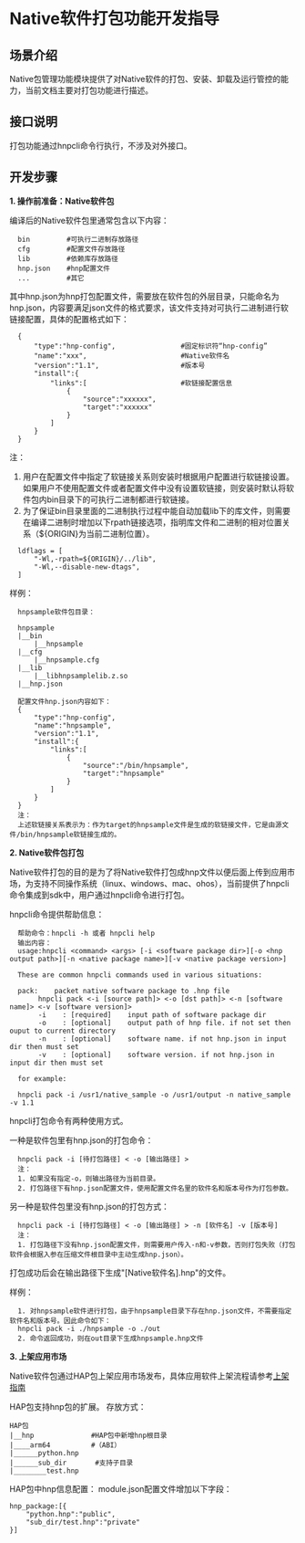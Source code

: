 # Native软件打包功能开发指导

## 场景介绍

Native包管理功能模块提供了对Native软件的打包、安装、卸载及运行管控的能力，当前文档主要对打包功能进行描述。

## 接口说明

  打包功能通过hnpcli命令行执行，不涉及对外接口。


## 开发步骤

**1. 操作前准备：Native软件包**

  编译后的Native软件包里通常包含以下内容：
  ```
    bin         #可执行二进制存放路径
    cfg         #配置文件存放路径
    lib         #依赖库存放路径
    hnp.json    #hnp配置文件
    ...         #其它
  ```
  其中hnp.json为hnp打包配置文件，需要放在软件包的外层目录，只能命名为hnp.json，内容要满足json文件的格式要求，该文件支持对可执行二进制进行软链接配置，具体的配置格式如下：
  ```
    {
        "type":"hnp-config",                #固定标识符“hnp-config”
        "name":"xxx",                       #Native软件名
        "version":"1.1",                    #版本号
        "install":{
            "links":[                       #软链接配置信息
                {
                    "source":"xxxxxx",
                    "target":"xxxxxx"
                }
            ]
        }
    }
  ```
  注：
  1. 用户在配置文件中指定了软链接关系则安装时根据用户配置进行软链接设置。如果用户不使用配置文件或者配置文件中没有设置软链接，则安装时默认将软件包内bin目录下的可执行二进制都进行软链接。
  2. 为了保证bin目录里面的二进制执行过程中能自动加载lib下的库文件，则需要在编译二进制时增加以下rpath链接选项，指明库文件和二进制的相对位置关系（${ORIGIN}为当前二进制位置）。

  ```
    ldflags = [
        "-Wl,-rpath=${ORIGIN}/../lib",
        "-Wl,--disable-new-dtags",
    ]
  ```

  样例：
  ```
    hnpsample软件包目录：

    hnpsample
    |__bin
        |__hnpsample
    |__cfg
        |__hnpsample.cfg
    |__lib
        |__libhnpsamplelib.z.so
    |__hnp.json
    
    配置文件hnp.json内容如下：
    {
        "type":"hnp-config",
        "name":"hnpsample",
        "version":"1.1",
        "install":{
            "links":[
                {
                    "source":"/bin/hnpsample",
                    "target":"hnpsample"
                }
            ]
        }
    }
    注：
    上述软链接关系表示为：作为target的hnpsample文件是生成的软链接文件，它是由源文件/bin/hnpsample软链接生成的。
  ```
**2. Native软件包打包**

  Native软件打包的目的是为了将Native软件打包成hnp文件以便后面上传到应用市场，为支持不同操作系统（linux、windows、mac、ohos），当前提供了hnpcli命令集成到sdk中，用户通过hnpcli命令进行打包。

  hnpcli命令提供帮助信息：
  ```
    帮助命令：hnpcli -h 或者 hnpcli help
    输出内容：
    usage:hnpcli <command> <args> [-i <software package dir>][-o <hnp output path>][-n <native package name>][-v <native package version>]

    These are common hnpcli commands used in various situations:

    pack:    packet native software package to .hnp file
         hnpcli pack <-i [source path]> <-o [dst path]> <-n [software name]> <-v [software version]>
         -i    : [required]    input path of software package dir
         -o    : [optional]    output path of hnp file. if not set then ouput to current directory
         -n    : [optional]    software name. if not hnp.json in input dir then must set
         -v    : [optional]    software version. if not hnp.json in input dir then must set

    for example:

    hnpcli pack -i /usr1/native_sample -o /usr1/output -n native_sample -v 1.1
  ```
  hnpcli打包命令有两种使用方式。
  
  一种是软件包里有hnp.json的打包命令：
  ```
    hnpcli pack -i [待打包路径] < -o [输出路径] > 
    注：
    1. 如果没有指定-o，则输出路径为当前目录。
    2. 打包路径下有hnp.json配置文件，使用配置文件名里的软件名和版本号作为打包参数。
  ```
  另一种是软件包里没有hnp.json的打包方式：
  ```
    hnpcli pack -i [待打包路径] < -o [输出路径] > -n [软件名] -v [版本号]
    注：
    1. 打包路径下没有hnp.json配置文件，则需要用户传入-n和-v参数，否则打包失败（打包软件会根据入参在压缩文件根目录中主动生成hnp.json）。
  ```
  打包成功后会在输出路径下生成"[Native软件名].hnp"的文件。

  样例：
  ```
    1. 对hnpsample软件进行打包，由于hnpsample目录下存在hnp.json文件，不需要指定软件名和版本号。因此命令如下：
    hnpcli pack -i ./hnpsample -o ./out
    2. 命令返回成功，则在out目录下生成hnpsample.hnp文件
  ```

**3. 上架应用市场**

  Native软件包通过HAP包上架应用市场发布，具体应用软件上架流程请参考[上架指南](https://developer.huawei.com/consumer/cn/fa/)

HAP包支持hnp包的扩展。
存放方式：
```
HAP包
|__hnp              #HAP包中新增hnp根目录
|____arm64          #（ABI）
|______python.hnp
|______sub_dir       #支持子目录
|________test.hnp
```
HAP包中hnp信息配置：
module.json配置文件增加以下字段：

```
hnp_package:[{
    "python.hnp":"public",
    "sub_dir/test.hnp":"private"
}]
```
